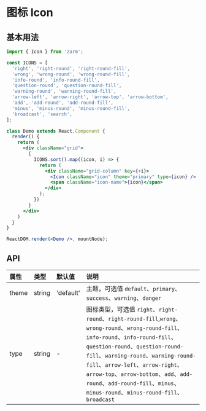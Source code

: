 # 图标 Icon



## 基本用法
```jsx
import { Icon } from 'zarm';

const ICONS = [
  'right', 'right-round', 'right-round-fill',
  'wrong', 'wrong-round', 'wrong-round-fill',
  'info-round', 'info-round-fill',
  'question-round', 'question-round-fill',
  'warning-round', 'warning-round-fill',
  'arrow-left', 'arrow-right', 'arrow-top', 'arrow-bottom',
  'add', 'add-round', 'add-round-fill',
  'minus', 'minus-round', 'minus-round-fill',
  'broadcast', 'search',
];

class Demo extends React.Component {
  render() {
    return (
      <div className="grid">
        {
          ICONS.sort().map((icon, i) => {
            return (
              <div className="grid-column" key={+i}>
                <Icon className="icon" theme="primary" type={icon} />
                <span className="icon-name">{icon}</span>
              </div>
            );
          })
        }
      </div>
    )
  }
}

ReactDOM.render(<Demo />, mountNode);
```



## API

| 属性 | 类型 | 默认值 | 说明 |
| :--- | :--- | :--- | :--- |
| theme | string | 'default' | 主题，可选值 `default`、`primary`、`success`、`warning`、`danger` |
| type | string | - | 图标类型，可选值 `right`、`right-round`、`right-round-fill`,`wrong`、`wrong-round`、`wrong-round-fill`、`info-round`、`info-round-fill`、`question-round`、`question-round-fill`、`warning-round`、`warning-round-fill`、`arrow-left`、`arrow-right`、`arrow-top`、`arrow-bottom`、`add`、`add-round`、`add-round-fill`、`minus`、`minus-round`、`minus-round-fill`、`broadcast` |
